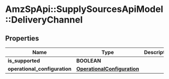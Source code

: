 # AmzSpApi::SupplySourcesApiModel::DeliveryChannel

## Properties
Name | Type | Description | Notes
------------ | ------------- | ------------- | -------------
**is_supported** | **BOOLEAN** |  | [optional] 
**operational_configuration** | [**OperationalConfiguration**](OperationalConfiguration.md) |  | [optional] 

